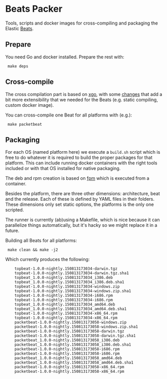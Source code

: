 # Beats Packer

Tools, scripts and docker images for cross-compiling and packaging the Elastic
[Beats](https://www.elastic.co/products/beats).

## Prepare

You need Go and docker installed. Prepare the rest with:

     make deps

## Cross-compile

The cross compilation part is based on [xgo](https://github.com/karalabe/xgo),
with some [changes](https://github.com/tsg/xgo) that add a bit more
extensibility that we needed for the Beats (e.g. static compiling, custom
docker image).

You can cross-compile one Beat for all platforms with (e.g.):

     make packetbeat

## Packaging

For each OS (named platform here) we execute a `build.sh` script which is
free to do whatever it is required to build the proper packages for that
platform. This can include running docker containers with the right tools
included or with that OS installed for native packaging.

The deb and rpm creation is based on [fpm](https://github.com/jordansissel/fpm)
which is executed from a container.

Besides the platform, there are three other dimensions: architecture,
beat and the release. Each of these is defined by YAML files in their folders.
These dimensions only set static options, the platforms is the only one
scripted.

The runner is currently (ab)using a Makefile, which is nice because it can
parallelize things automatically, but it's hacky so we might replace it in
a future.

Building all Beats for all platforms:

     make clean && make -j2

Which currently produces the following:

        topbeat-1.0.0-nightly.150813173034-darwin.tgz
        topbeat-1.0.0-nightly.150813173034-darwin.tgz.sha1
        topbeat_1.0.0-nightly.150813173034_i386.deb
        topbeat_1.0.0-nightly.150813173034_i386.deb.sha1
        topbeat-1.0.0-nightly.150813173034-windows.zip
        topbeat-1.0.0-nightly.150813173034-windows.zip.sha1
        topbeat-1.0.0-nightly.150813173034-i686.rpm
        topbeat-1.0.0-nightly.150813173034-i686.rpm
        topbeat_1.0.0-nightly.150813173034_amd64.deb
        topbeat_1.0.0-nightly.150813173034_amd64.deb.sha1
        topbeat-1.0.0-nightly.150813173034-x86_64.rpm
        topbeat-1.0.0-nightly.150813173034-x86_64.rpm
        packetbeat-1.0.0-nightly.150813173058-windows.zip
        packetbeat-1.0.0-nightly.150813173058-windows.zip.sha1
        packetbeat-1.0.0-nightly.150813173058-darwin.tgz
        packetbeat-1.0.0-nightly.150813173058-darwin.tgz.sha1
        packetbeat_1.0.0-nightly.150813173058_i386.deb
        packetbeat_1.0.0-nightly.150813173058_i386.deb.sha1
        packetbeat-1.0.0-nightly.150813173058-i686.rpm
        packetbeat-1.0.0-nightly.150813173058-i686.rpm
        packetbeat_1.0.0-nightly.150813173058_amd64.deb
        packetbeat_1.0.0-nightly.150813173058_amd64.deb.sha1
        packetbeat-1.0.0-nightly.150813173058-x86_64.rpm
        packetbeat-1.0.0-nightly.150813173058-x86_64.rpm
